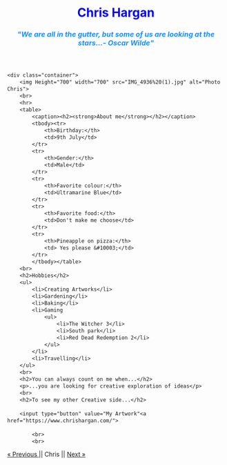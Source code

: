 <!DOCTYPE html>
<html lang="en">
<head>
    <link rel="stylesheet" href="CSS.css"
    <meta charset="UTF-8">

</head>
<body>

<style>
    h2 {
        color: dodgerblue;
    }
    h1{
        color: blue;
    }
    h3 {
        color: dodgerblue;
    }
</style>

<meta charset="utf-8">
<link href="stylesheet.css" rel="stylesheet">
<link href="https://fonts.googleapis.com/css2?family=Balsamiq+Sans&amp;display=swap" rel="stylesheet">
<link href="https://fonts.googleapis.com/css2?family=Architects+Daughter&amp;display=swap" rel="stylesheet">



<header>
    <div class="container">
        <h1>Chris Hargan</h1>
        <h3><i>"We are all in the gutter, but some of us are looking at the stars...- Oscar Wilde"</i></h3>
    </div>
</header>

<main>

    <div class="container">
        <img Height="700" width="700" src="IMG_4936%20(1).jpg" alt="Photo Chris">
        <br>
        <hr>
        <table>
            <caption><h2><strong>About me</strong></h2></caption>
            <tbody><tr>
                <th>Birthday:</th>
                <td>9th July</td>
            </tr>
            <tr>
                <th>Gender:</th>
                <td>Male</td>
            </tr>
            <tr>
                <th>Favorite colour:</th>
                <td>Ultramarine Blue</td>
            </tr>
            <tr>
                <th>Favorite food:</th>
                <td>Don't make me choose</td>
            </tr>
            <tr>
                <th>Pineapple on pizza:</th>
                <td> Yes please &#10003;</td>
            </tr>
            </tbody></table>
        <br>
        <h2>Hobbies</h2>
        <ul>
            <li>Creating Artworks</li>
            <li>Gardening</li>
            <li>Baking</li>
            <li>Gaming
                <ul>
                    <li>The Witcher 3</li>
                    <li>South park</li>
                    <li>Red Dead Redemption 2</li>
                </ul>
            </li>
            <li>Travelling</li>
        </ul>
        <br>
        <h2>You can always count on me when...</h2>
        <p>...you are looking for creative exploration of ideas</p>
        <br>
        <h2>To see my other Creative side...</h2>

        <input type="button" value="My Artwork"<a href="https://www.chrishargan.com/">

            <br>
            <br>




</main>

<footer>
    <div class="container">
        <a href="https://github.com/Arnaud-Langenus/Markdown"> &#171; Previous  </a>|| Chris || <a href="https://deni-khalikov.github.io/markdonw-warmup-css/"> Next &#187;    </div>
</footer>



<style>
    body {
        background-image: url('aerial-photography-bird-s-eye-view-colors-daylight-1557238 (1).jpg');
    }
</body>
</html>
